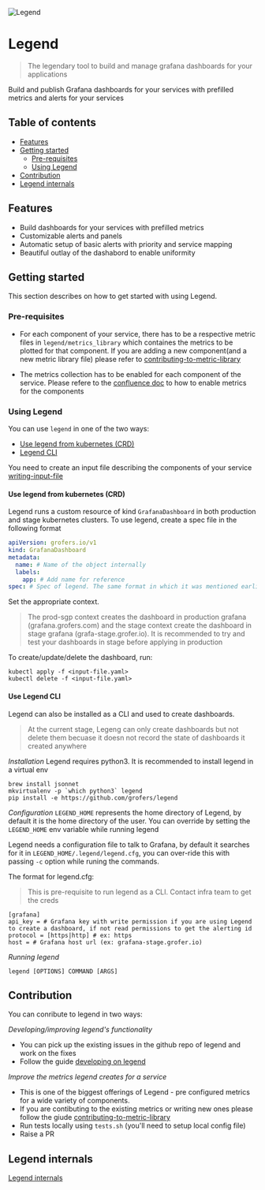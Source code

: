 ![Legend](http://www.desigifs.com/sites/default/files/2013/BalaKrj2.gif)

# Legend
> The legendary tool to build and manage grafana dashboards for your applications

Build and publish Grafana dashboards for your services with prefilled metrics and alerts
for your services

## Table of contents
* [Features](#features)
* [Getting started](#getting-started)
  * [Pre-requisites](#pre-requisites)
  * [Using Legend](using-legend)
* [Contribution](#contribution)
* [Legend internals](#legend-internals)

## Features

* Build dashboards for your services with prefilled metrics 
* Customizable alerts and panels
* Automatic setup of basic alerts with priority and service mapping
* Beautiful outlay of the dashabord to enable uniformity

## Getting started

This section describes on how to get started with using Legend.

### Pre-requisites

* For each component of your service, there has to be a respective metric files in 
`legend/metrics_library` which containes the metrics to be plotted for that component. If you are adding a new component(and a new metric library file) please refer to [contributing-to-metric-library](docs/contributing-to-metric-library.md)

* The metrics collection has to be enabled for each component of the service. Please refere to the [confluence doc](https://grofers.atlassian.net/wiki/spaces/IN/pages/1491140622/Exposing+metrics+on+services) to how to enable metrics for the components

### Using Legend

You can use `legend` in one of the two ways: 
  * [Use legend from kubernetes (CRD)](#use-legend-from-kubernetes-(crd))
  * [Legend CLI](#legend-cli)

You need to create an input file describing the components of your service [writing-input-file](docs/writing-input-file.md)

#### Use legend from kubernetes (CRD)

Legend runs a custom resource of kind `GrafanaDashboard` in both production and stage kubernetes 
clusters. To use legend, create a spec file in the following format 

```yaml
apiVersion: grofers.io/v1
kind: GrafanaDashboard
metadata:
  name: # Name of the object internally
  labels:
    app: # Add name for reference
spec: # Spec of legend. The same format in which it was mentioned earlier
```

Set the appropriate context. 
> The prod-sgp context creates the dashboard in production grafana (grafana.grofers.com) and the stage
> context create the dashboard in stage grafana (grafa-stage.grofer.io). It is recommended to try and
> test your dashboards in stage before applying in production

To create/update/delete the dashboard, run:

```shell
kubectl apply -f <input-file.yaml>
kubectl delete -f <input-file.yaml>
```

#### Use Legend CLI

Legend can also be installed as a CLI and used to create dashboards. 
> At the current stage, Legeng can only create dashboards but not delete them becuase it doesn not 
> record the state of dashboards it created anywhere

*Installation*
Legend requires python3. It is recommended to install legend in a virtual env
```shell
brew install jsonnet
mkvirtualenv -p `which python3` legend
pip install -e https://github.com/grofers/legend
```

*Configuration*
`LEGEND_HOME` represents the home directory of Legend, by default it is the home directory of the user.
You can override by setting the `LEGEND_HOME` env variable while running legend

Legend needs a configuration file to talk to Grafana, by default it searches for it in `LEGEND_HOME/.legend/legend.cfg`, you can over-ride this with passing `-c` option while runing the commands.

The format for legend.cfg:
> This is pre-requisite to run legend as a CLI. Contact infra team to get the creds

```shell
[grafana]
api_key = # Grafana key with write permission if you are using Legend to create a dashboard, if not read permissions to get the alerting id 
protocol = [https|http] # ex: https 
host = # Grafana host url (ex: grafana-stage.grofer.io)
```

*Running legend*
```shell
legend [OPTIONS] COMMAND [ARGS]
```

## Contribution
You can conribute to legend in two ways:

*Developing/improving legend's functionality*
* You can pick up the existing issues in the github repo of legend and work on the fixes
* Follow the guide [developing on legend](docs/developing-on-legend.md)

*Improve the metrics legend creates for a service*
* This is one of the biggest offerings of Legend - pre configured metrics for a wide variety of
components.
* If you are contibuting to the existing metrics or writing new ones please follow the giude [contributing-to-metric-library](docs/contributing-to-metric-library.md)
* Run tests locally using `tests.sh` (you'll need to setup local config file)
* Raise a PR 


## Legend internals

[Legend internals](docs/legend-internals.md)
